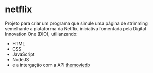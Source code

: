 # netflix

Projeto para criar um programa que simule uma página de strimming semelhante a plataforma da Netflix, iniciativa fomentada pela Digital Innovation One (DIO), utilianzando:
- HTML
- CSS
- JavaScript
- NodeJS
- e a intergação com a API [themoviedb](https://www.themoviedb.org/) 

